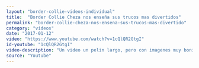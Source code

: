 ```yaml
---
layout: "border-collie-videos-individual"
title:  "Border Collie Cheza nos enseña sus trucos mas divertidos"
permalink: "border-collie-cheza-nos-ensena-sus-trucos-mas-divertido"
category: "videos"
date: "2017-01-12"
video: "https://www.youtube.com/watch?v=1cQlQR2GtgI"
id-youtube: "1cQlQR2GtgI"
video-description: "Un video un pelin largo, pero con imagenes muy bonitas y trucos singulares llevados a cabo por esta Border Collie, os puede dar algunas ideas"
source: "Youtube"
---
```

